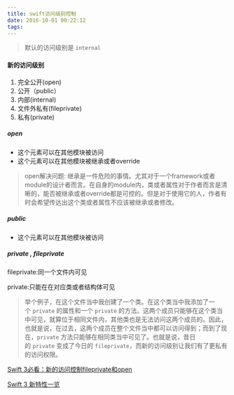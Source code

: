 ```yaml
---
title: swift访问级别控制
date: 2016-10-01 00:22:12
tags:
---
```


> 默认的访问级别是 `internal`

#### 新的访问级别
1. 完全公开(open)
2. 公开（public）
3. 内部(internal)
4. 文件外私有(fileprivate)
5. 私有(private)

##### open
- 这个元素可以在其他模块被访问
- 这个元素可以在其他模块被继承或者override

> open解决问题: 继承是一件危险的事情。尤其对于一个framework或者module的设计者而言。在自身的module内，类或者属性对于作者而言是清晰的，能否被继承或者override都是可控的。但是对于使用它的人，作者有时会希望传达出这个类或者属性不应该被继承或者修改。

##### public

- 这个元素可以在其他模块被访问

##### private , fileprivate

fileprivate:同一个文件内可见

private:只能在在对应类或者结构体可见

> 举个例子，在这个文件当中我创建了一个类。在这个类当中我添加了一个 `private` 的属性和一个 `private` 的方法。这两个成员只能够在这个类当中可见，就算位于相同文件内，其他类也是无法访问这两个成员的。因此，也就是说，在过去，这两个成员在整个文件当中都可以访问得到；而到了现在，`private` 方法只能够在相同类当中可见了。也就是说，昔日的 `private` 变成了今日的 `fileprivate`，而新的访问级别让我们有了更私有的访问权限。

[Swift 3必看：新的访问控制fileprivate和open](http://www.jianshu.com/p/604305a61e57)

[Swift 3 新特性一览](https://realm.io/cn/news/appbuilders-daniel-steinberg-whats-new-swift-3/)
